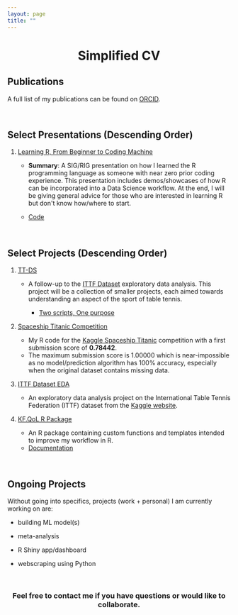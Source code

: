 ```yaml
---
layout: page
title: ""
---
```


<h1 align="center">
    Simplified CV
</h1>

## Publications

A full list of my publications can be found on [ORCID](https://orcid.org/0000-0002-9154-6599).

<br>

## Select Presentations (Descending Order)

1. [Learning R, From Beginner to Coding Machine](https://kf-rjourney.netlify.app/)

    + **Summary**: A SIG/RIG presentation on how I learned the R programming language as someone with near zero prior coding experience. This presentation includes demos/showcases of how R can be incorporated into a Data Science workflow. At the end, I will be giving general advice for those who are interested in learning R but don't know how/where to start.
    
    + [Code](https://github.com/kenf1/RIG_Presentation)

<br>

## Select Projects (Descending Order)

1. [TT-DS](https://github.com/kenf1/TT-DS-Project)

    + A follow-up to the [ITTF Dataset](https://github.com/kenf1/Kaggle_ITTF) exploratory data analysis. This project will be a collection of smaller projects, each aimed towards understanding an aspect of the sport of table tennis.

        + [Two scripts, One purpose](https://github.com/kenf1/TT-DS/tree/main/Rankings)

2. [Spaceship Titanic Competition](https://github.com/kenf1/KaggleST)
    
    + My R code for the [Kaggle Spaceship Titanic](https://www.kaggle.com/competitions/spaceship-titanic) competition with a first submission score of **0.78442**.
    + The maximum submission score is 1.00000 which is near-impossible as no model/prediction algorithm has 100% accuracy, especially when the original dataset contains missing data.

3. [ITTF Dataset EDA](https://github.com/kenf1/Kaggle_ITTF)
   
   + An exploratory data analysis project on the International Table Tennis Federation (ITTF) dataset from the [Kaggle website](https://www.kaggle.com/datasets/romanzdk/ittf-table-tennis-player-rankings-and-information).

4. [KF.QoL R Package](https://github.com/kenf1/KF.QoL)

    + An R package containing custom functions and templates intended to improve my workflow in R.
    + [Documentation](https://kenf1.github.io/Rendered/KF.QoL%20Documentation/)

<br>

## Ongoing Projects

Without going into specifics, projects (work + personal) I am currently working on are:

+ building ML model(s)

+ meta-analysis

+ R Shiny app/dashboard

+ webscraping using Python

<br>

<h3 align="center">
    <strong>Feel free to contact me if you have questions or would like to collaborate.</strong>
</h3>